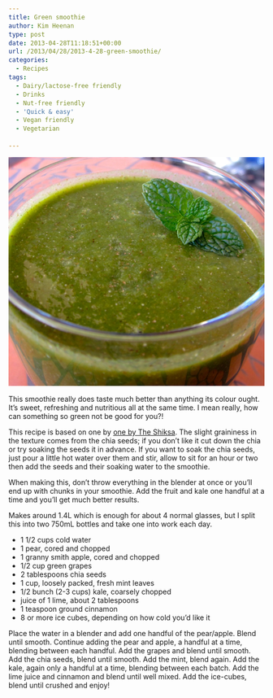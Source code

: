 ```yaml
---
title: Green smoothie
author: Kim Heenan
type: post
date: 2013-04-28T11:18:51+00:00
url: /2013/04/28/2013-4-28-green-smoothie/
categories:
  - Recipes
tags:
  - Dairy/lactose-free friendly
  - Drinks
  - Nut-free friendly
  - 'Quick & easy'
  - Vegan friendly
  - Vegetarian

---
```


![](green-smoothie.jpg)

This smoothie really does taste much better than anything its colour ought. It’s sweet, refreshing and nutritious all at the same time. I mean really, how can something so green not be good for you?!

<!--more-->

This recipe is based on one by [one by The Shiksa][green-smoothie]. The slight graininess in the texture comes from the chia seeds; if you don’t like it cut down the chia or try soaking the seeds it in advance. If you want to soak the chia seeds, just pour a little hot water over them and stir, allow to sit for an hour or two then add the seeds and their soaking water to the smoothie.

When making this, don’t throw everything in the blender at once or you’ll end up with chunks in your smoothie. Add the fruit and kale one handful at a time and you’ll get much better results.

Makes around 1.4L which is enough for about 4 normal glasses, but I split this into two 750mL bottles and take one into work each day.

  * 1 1/2 cups cold water
  * 1 pear, cored and chopped
  * 1 granny smith apple, cored and chopped
  * 1/2 cup green grapes
  * 2 tablespoons chia seeds
  * 1 cup, loosely packed, fresh mint leaves
  * 1/2 bunch (2-3 cups) kale, coarsely chopped
  * juice of 1 lime, about 2 tablespoons
  * 1 teaspoon ground cinnamon
  * 8 or more ice cubes, depending on how cold you’d like it

Place the water in a blender and add one handful of the pear/apple. Blend until smooth. Continue adding the pear and apple, a handful at a time, blending between each handful. Add the grapes and blend until smooth. Add the chia seeds, blend until smooth. Add the mint, blend again. Add the kale, again only a handful at a time, blending between each batch. Add the lime juice and cinnamon and blend until well mixed. Add the ice-cubes, blend until crushed and enjoy!

 [green-smoothie]: http://theshiksa.com/2013/04/03/green-smoothie/